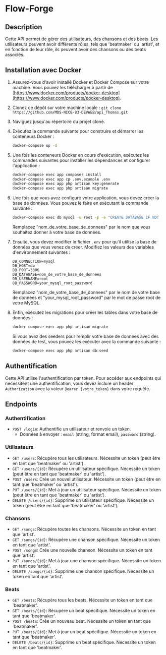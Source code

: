 # Flow-Forge

## Description

Cette API permet de gérer des utilisateurs, des chansons et des beats. Les utilisateurs peuvent avoir différents rôles, tels que 'beatmaker' ou 'artist', et en fonction de leur rôle, ils peuvent avoir des chansons ou des beats associés.

## Installation avec Docker

1. Assurez-vous d'avoir installé Docker et Docker Compose sur votre machine. Vous pouvez les télécharger à partir de [https://www.docker.com/products/docker-desktop](https://www.docker.com/products/docker-desktop).

2. Clonez ce dépôt sur votre machine locale : `git clone https://github.com/MDS-NICE-B3-DEVWEB/api_Thomas.git`

3. Naviguez jusqu'au répertoire du projet cloné.

4. Exécutez la commande suivante pour construire et démarrer les conteneurs Docker :

    ```bash
    docker-compose up -d
    ```

5. Une fois les conteneurs Docker en cours d'exécution, exécutez les commandes suivantes pour installer les dépendances et configurer l'application :

    ```bash
    docker-compose exec app composer install
    docker-compose exec app cp .env.example .env
    docker-compose exec app php artisan key:generate
    docker-compose exec app php artisan migrate
    ```
6. Une fois que vous avez configuré votre application, vous devez créer la base de données. Vous pouvez le faire en exécutant la commande suivante :

    ```bash
    docker-compose exec db mysql -u root -p -e "CREATE DATABASE IF NOT EXISTS nom_de_votre_base_de_donnees;"
    ```

    Remplacez "nom_de_votre_base_de_donnees" par le nom que vous souhaitez donner à votre base de données.

7. Ensuite, vous devez modifier le fichier `.env` pour qu'il utilise la base de données que vous venez de créer. Modifiez les valeurs des variables d'environnement suivantes :

    ```env
    DB_CONNECTION=mysql
    DB_HOST=db
    DB_PORT=3306
    DB_DATABASE=nom_de_votre_base_de_donnees
    DB_USERNAME=root
    DB_PASSWORD=your_mysql_root_password
    ```

    Remplacez "nom_de_votre_base_de_donnees" par le nom de votre base de données et "your_mysql_root_password" par le mot de passe root de votre MySQL.

8. Enfin, exécutez les migrations pour créer les tables dans votre base de données :

    ```bash
    docker-compose exec app php artisan migrate
    ```

    Si vous avez des seeders pour remplir votre base de données avec des données de test, vous pouvez les exécuter avec la commande suivante :

    ```bash
    docker-compose exec app php artisan db:seed
    ```

## Authentification

Cette API utilise l'authentification par token. Pour accéder aux endpoints qui nécessitent une authentification, vous devez inclure un header `Authorization` avec la valeur `Bearer {votre_token}` dans votre requête.

## Endpoints

### Authentification

- `POST /login`: Authentifie un utilisateur et renvoie un token.
  - Données à envoyer : `email` (string, format email), `password` (string).

### Utilisateurs

- `GET /users`: Récupère tous les utilisateurs. Nécessite un token (peut être en tant que 'beatmaker' ou 'artist').
- `GET /users/{id}`: Récupère un utilisateur spécifique. Nécessite un token (peut être en tant que 'beatmaker' ou 'artist').
- `POST /users`: Crée un nouvel utilisateur. Nécessite un token (peut être en tant que 'beatmaker' ou 'artist').
- `PUT /users/{id}`: Met à jour un utilisateur spécifique. Nécessite un token (peut être en tant que 'beatmaker' ou 'artist').
- `DELETE /users/{id}`: Supprime un utilisateur spécifique. Nécessite un token (peut être en tant que 'beatmaker' ou 'artist').

### Chansons

- `GET /songs`: Récupère toutes les chansons. Nécessite un token en tant que 'artist'.
- `GET /songs/{id}`: Récupère une chanson spécifique. Nécessite un token en tant que 'artist'.
- `POST /songs`: Crée une nouvelle chanson. Nécessite un token en tant que 'artist'.
- `PUT /songs/{id}`: Met à jour une chanson spécifique. Nécessite un token en tant que 'artist'.
- `DELETE /songs/{id}`: Supprime une chanson spécifique. Nécessite un token en tant que 'artist'.

### Beats

- `GET /beats`: Récupère tous les beats. Nécessite un token en tant que 'beatmaker'.
- `GET /beats/{id}`: Récupère un beat spécifique. Nécessite un token en tant que 'beatmaker'.
- `POST /beats`: Crée un nouveau beat. Nécessite un token en tant que 'beatmaker'.
- `PUT /beats/{id}`: Met à jour un beat spécifique. Nécessite un token en tant que 'beatmaker'.
- `DELETE /beats/{id}`: Supprime un beat spécifique. Nécessite un token en tant que 'beatmaker'.